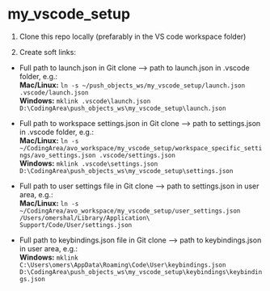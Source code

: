 # my_vscode_setup

1. Clone this repo locally (prefarably in the VS code workspace folder)

2. Create soft links:

* Full path to launch.json in Git clone --> path to launch.json in .vscode folder, e.g.:  
**Mac/Linux:** `ln -s ~/push_objects_ws/my_vscode_setup/launch.json .vscode/launch.json`  
**Windows:** `mklink .vscode\launch.json D:\CodingArea\push_objects_ws\my_vscode_setup\launch.json`

* Full path to workspace settings.json in Git clone --> path to settings.json in .vscode folder, e.g.:  
**Mac/Linux:** `ln -s ~/CodingArea/avo_workspace/my_vscode_setup/workspace_specific_settings/avo_settings.json .vscode/settings.json`  
**Windows:** `mklink .vscode\settings.json D:\CodingArea\push_objects_ws\my_vscode_setup\settings.json`

* Full path to user settings file in Git clone --> path to settings.json in user area, e.g.:  
**Mac/Linux:** `ln -s ~/CodingArea/avo_workspace/my_vscode_setup/user_settings.json /Users/omershal/Library/Application\ Support/Code/User/settings.json`

* Full path to keybindings.json file in Git clone --> path to keybindings.json in user area, e.g.:  
**Windows:** `mklink C:\Users\omers\AppData\Roaming\Code\User\keybindings.json D:\CodingArea\push_objects_ws\my_vscode_setup\keybindings\keybindings.json`
